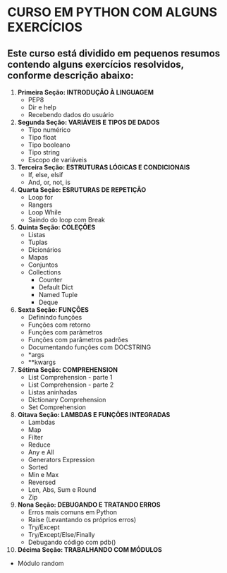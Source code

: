 # CURSO EM PYTHON COM ALGUNS EXERCÍCIOS
## Este curso está dividido em pequenos resumos contendo alguns exercícios resolvidos, conforme descrição abaixo:

1. **Primeira Seção: INTRODUÇÃO À LINGUAGEM** 
   - PEP8
   - Dir e help
   - Recebendo dados do usuário
2. **Segunda Seção: VARIÁVEIS E TIPOS DE DADOS**
   - Tipo numérico
   - Tipo float
   - Tipo booleano
   - Tipo string
   - Escopo de variáveis
3. **Terceira Seção: ESTRUTURAS LÓGICAS E CONDICIONAIS**
   - If, else, elsif
   - And, or, not, is
4. **Quarta Seção: ESRUTURAS DE REPETIÇÃO**
   - Loop for
   - Rangers
   - Loop While
   - Saindo do loop com Break
5. **Quinta Seção: COLEÇÕES**
   - Listas
   - Tuplas
   - Dicionários
   - Mapas
   - Conjuntos
   - Collections
      - Counter
      - Default Dict
      - Named Tuple
      - Deque
6. **Sexta Seção: FUNÇÔES**
   - Definindo funções
   - Funções com retorno
   - Funções com parâmetros
   - Funções com parâmetros padrões
   - Documentando funções com DOCSTRING
   - *args
   - **kwargs
7. **Sétima Seção: COMPREHENSION**
   - List Comprehension - parte 1
   - List Comprehension - parte 2
   - Listas aninhadas
   - Dictionary Comprehension
   - Set Comprehension
8. **Oitava Seção: LAMBDAS E FUNÇÕES INTEGRADAS**
   - Lambdas
   - Map
   - Filter
   - Reduce
   - Any e All
   - Generators Expression
   - Sorted
   - Min e Max
   - Reversed
   - Len, Abs, Sum e Round
   - Zip
9. **Nona Seção: DEBUGANDO E TRATANDO ERROS**
   - Erros mais comuns em Python
   - Raise (Levantando os próprios erros)
   - Try/Except
   - Try/Except/Else/Finally
   - Debugando código com pdb()
10. **Décima Seção: TRABALHANDO COM MÓDULOS**
   - Módulo random
   
